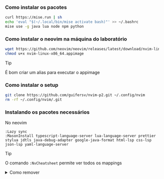 ### Como instalar os pacotes
```bash
curl https://mise.run | sh
echo 'eval "$(~/.local/bin/mise activate bash)"' >> ~/.bashrc
mise use -g java lua node npm python
```

### Como instalar o neovim na máquina do laboratório
```bash
wget https://github.com/neovim/neovim/releases/latest/download/nvim-linux-x86_64.appimage
chmod u+x nvim-linux-x86_64.appimage
```
> [!TIP]
> É bom criar um alias para executar o appimage

### Como instalar o setup
```bash
git clone https://github.com/guifersv/nvim-p2.git ~/.config/nvim
rm -rf ~/.config/nvim/.git
```

### Instalando os pacotes necessários
No neovim
```nvim
:Lazy sync
:MasonInstall typescript-language-server lua-language-server prettier stylua jdtls java-debug-adapter google-java-format html-lsp css-lsp json-lsp yaml-language-server
```

> [!TIP]
> O comando `:NvCheatsheet` permite ver todos os mappings

<details>

<summary>Como remover</summary>

```bash
rm -rf ~/.config/nvim ~/.local/share/nvim ~/.cache/nvim
```

</details>
